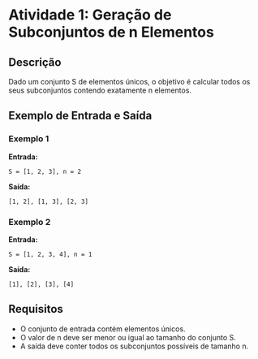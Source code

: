 # Atividade 1: Geração de Subconjuntos de n Elementos

## Descrição
Dado um conjunto S de elementos únicos, o objetivo é calcular todos os seus subconjuntos contendo exatamente n elementos.

## Exemplo de Entrada e Saída

### Exemplo 1
**Entrada:**
```
S = [1, 2, 3], n = 2
```

**Saída:**
```
[1, 2], [1, 3], [2, 3]
```

### Exemplo 2
**Entrada:**
```
S = [1, 2, 3, 4], n = 1
```

**Saída:**
```
[1], [2], [3], [4]
```

## Requisitos
- O conjunto de entrada contém elementos únicos.
- O valor de n deve ser menor ou igual ao tamanho do conjunto S.
- A saída deve conter todos os subconjuntos possíveis de tamanho n.
